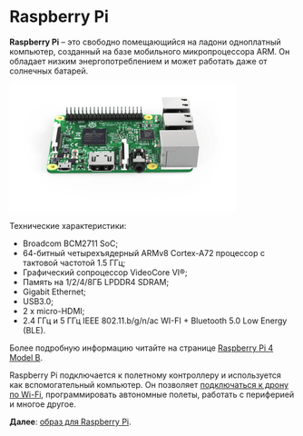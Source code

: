 Raspberry Pi
============

**Raspberry Pi** – это свободно помещающийся на ладони одноплатный компьютер, созданный на базе мобильного микропроцессора ARM. Он обладает низким энергопотреблением и может работать даже от солнечных батарей.

<img src="../assets/raspberry.png" class="center zoom" alt="Raspberry Pi 3" width="400">

Технические характеристики:

* Broadcom BCM2711 SoC;
* 64-битный четырехъядерный ARMv8 Cortex-A72 процессор с тактовой частотой 1.5 ГГц;
* Графический сопроцессор VideoCore VI®;
* Память на 1/2/4/8ГБ LPDDR4 SDRAM;
* Gigabit Ethernet;
* USB3.0;
* 2 x micro-HDMI;
* 2.4 ГГц и 5 ГГц IEEE 802.11.b/g/n/ac WI-FI + Bluetooth 5.0 Low Energy (BLE).

Более подробную информацию читайте на странице [Raspberry Pi 4 Model B](https://www.raspberrypi.com/products/raspberry-pi-4-model-b/specifications/).

Raspberry Pi подключается к полетному контроллеру и используется как вспомогательный компьютер. Он позволяет [подключаться к дрону по Wi-Fi](wifi.md), программировать автономные полеты, работать с периферией и многое другое.

**Далее**: [образ для Raspberry Pi](image.md).

